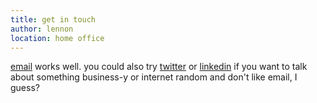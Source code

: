 ```yaml
---
title: get in touch
author: lennon
location: home office
---
```

[email](mailto:lennon@rcoder.net) works well. you could also try [twitter](https://twitter.com/rcoder) or [linkedin](https://linkedin.com/in/rcoder) if you want to talk about something business-y or internet random and don't like email, I guess?
